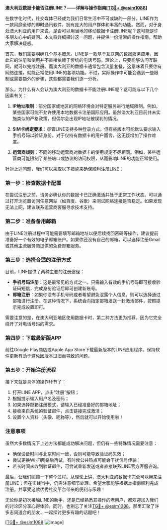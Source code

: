 **澳大利亚数据卡能否注册LINE？——详解与操作指南[[TG💪+ @esim1088](https://t.me/s/esim1088)]**

在数字化时代，社交媒体已经成为我们日常生活中不可或缺的一部分。LINE作为一款风靡全球的即时通讯软件，拥有庞大的用户群体和丰富的功能。然而，对于身处澳大利亚的用户来说，是否可以用当地的移动数据卡注册LINE呢？这可能是许多朋友心中的疑问。本文将详细探讨这一问题，并提供一份清晰的操作指南，帮助大家解决疑惑。

首先，我们需要明确几个基本概念。LINE是一款基于互联网的数据服务应用，因此它的注册和使用并不直接依赖于传统的电话号码。理论上，只要能够访问互联网，就可以完成注册。而澳大利亚的数据卡通常包含流量套餐，这意味着只要你有网络连接，就能正常使用LINE的各项功能。不过，实际操作中可能会遇到一些限制或需要额外的步骤，这些都需要我们逐一分析。

那么，为什么有人会认为澳大利亚的数据卡不能注册LINE呢？这可能与以下几个因素有关：

1. **IP地址限制**：部分国家或地区的网络环境会对特定服务进行地域限制。例如，某些国家可能不允许使用本地数据卡注册国际应用。虽然澳大利亚目前并未实施类似的严格政策，但偶尔会出现IP地址被误判的情况。
   
2. **SIM卡绑定要求**：尽管LINE支持多种登录方式，但有些版本可能默认要求输入手机号码以验证身份。对于仅持有数据卡的用户而言，这无疑增加了操作难度。

3. **运营商规则**：不同的移动运营商对数据卡的使用规定不尽相同。例如，某些运营商可能限制了某些端口或协议的访问权限，从而影响LINE的功能正常使用。

针对上述问题，我们可以采取以下措施来确保顺利注册LINE：

### 第一步：检查数据卡配置

在尝试注册之前，请务必确认你的数据卡已正确激活并处于正常工作状态。可以通过打开浏览器访问任意网站（如百度、谷歌）来测试网络连接是否稳定。如果发现无法上网，建议联系运营商客服寻求技术支持。

### 第二步：准备备用邮箱

由于LINE注册过程中可能需要填写邮箱地址以便后续找回密码等操作，建议提前准备好一个有效的电子邮箱账户。如果你还没有自己的邮箱，可以选择注册Gmail或其他主流服务商提供的免费邮箱服务。

### 第三步：选择合适的注册方式

目前，LINE提供了两种主要的注册途径：
- **手机号码注册**：这是最常见的方式之一。只需输入有效的手机号码即可接收验证码短信，完成身份验证后即可创建新账号。
- **邮箱注册**：如果你没有手机号码或者希望避免泄露个人信息，则可以选择通过邮箱进行注册。在这种情况下，系统会向指定邮箱发送一封激活邮件，按照提示完成设置即可。

需要注意的是，在澳大利亚地区使用数据卡时，第二种方法更为推荐，因为它完全绕开了对电话号码的需求。

### 第四步：下载最新版APP

前往Google Play商店或Apple App Store下载最新版本的LINE应用程序。保持软件更新有助于避免因版本过旧而导致的问题。

### 第五步：开始注册流程

接下来就是具体的操作环节了：
1. 打开LINE APP，点击“注册”按钮；
2. 根据提示输入用户名及密码；
3. 如果选择邮箱注册模式，请输入已经准备好的邮箱地址；
4. 接收来自系统的验证邮件，点击链接完成激活；
5. 设置个人资料（头像、昵称等），然后就可以开始使用啦！

### 注意事项

虽然大多数情况下上述方法都能成功解决问题，但仍有一些特殊情况需要注意：
- 确保设备时间与北京时间一致，否则可能导致验证码失效；
- 尝试更换Wi-Fi网络后再试，有时候公共热点可能会干扰信号传输；
- 若长时间未收到验证邮件，可尝试重新发送或者直接联系LINE官方客服咨询。

最后，让我们回顾一下整个过程。从理论上讲，澳大利亚的数据卡完全可以用来注册LINE；但在实践当中，仍需注意细节处理。希望大家能够根据本指南顺利完成注册，并享受这款优秀社交平台带来的便利与乐趣！

无论你是初次接触LINE的新手，还是已经熟悉其操作的老用户，都欢迎加入我们的讨论区分享心得体验。同时，也别忘了关注[TG💪+ @esim1088](https://t.me/s/esim1088)，那里汇聚了许多志同道合的朋友，一起探讨更多有趣的话题吧！

[[TG💪+ @esim1088](https://t.me/s/esim1088) ![Image](https://i.postimg.cc/4NQfJmqS/Snipaste-2025-05-13-00-14-12.png)]